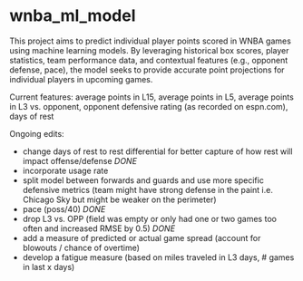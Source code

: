 # wnba_ml_model

This project aims to predict individual player points scored in WNBA games using machine learning models. By leveraging historical box scores, player statistics, team performance data, and contextual features (e.g., opponent defense, pace), the model seeks to provide accurate point projections for individual players in upcoming games.

Current features: average points in L15, average points in L5, average points in L3 vs. opponent, opponent defensive rating (as recorded on espn.com), days of rest

Ongoing edits:
- change days of rest to rest differential for better capture of how rest will impact offense/defense *DONE*
- incorporate usage rate
- split model between forwards and guards and use more specific defensive metrics (team might have strong defense in the paint i.e. Chicago Sky but might be weaker on the perimeter)
- pace (poss/40) *DONE*
- drop L3 vs. OPP (field was empty or only had one or two games too often and increased RMSE by 0.5) *DONE*
- add a measure of predicted or actual game spread (account for blowouts / chance of overtime)
- develop a fatigue measure (based on miles traveled in L3 days, # games in last x days)